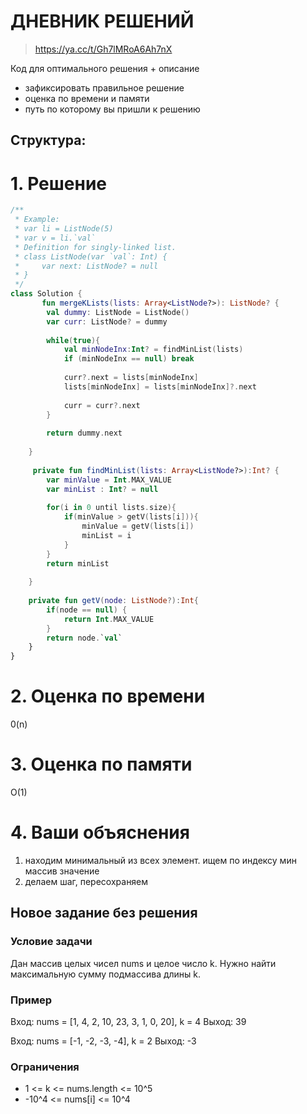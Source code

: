 # ДНЕВНИК РЕШЕНИЙ

> https://ya.cc/t/Gh7lMRoA6Ah7nX

Код для оптимального решения + описание 

- зафиксировать правильное решение
- оценка по времени и памяти
- путь по которому вы пришли к решению


## Структура:

# 1. Решение

```kotlin
/**
 * Example:
 * var li = ListNode(5)
 * var v = li.`val`
 * Definition for singly-linked list.
 * class ListNode(var `val`: Int) {
 *     var next: ListNode? = null
 * }
 */
class Solution {
       fun mergeKLists(lists: Array<ListNode?>): ListNode? {
        val dummy: ListNode = ListNode()
        var curr: ListNode? = dummy
        
        while(true){
            val minNodeInx:Int? = findMinList(lists)
            if (minNodeInx == null) break
            
            curr?.next = lists[minNodeInx]
            lists[minNodeInx] = lists[minNodeInx]?.next
            
            curr = curr?.next
        }
        
        return dummy.next
        
    }
    
     private fun findMinList(lists: Array<ListNode?>):Int? {
        var minValue = Int.MAX_VALUE
        var minList : Int? = null
        
        for(i in 0 until lists.size){
            if(minValue > getV(lists[i])){
                minValue = getV(lists[i])
                minList = i
            }
        }
        return minList
        
    }
    
    private fun getV(node: ListNode?):Int{
        if(node == null) {
            return Int.MAX_VALUE
        }
        return node.`val`
    }
}
```


# 2. Оценка по времени
0(n)

# 3. Оценка по памяти
O(1)

# 4. Ваши объяснения
1. находим минимальный из всех элемент. ищем по индексу мин массив значение
2. делаем шаг, пересохраняем

## Новое задание без решения

### Условие задачи

Дан массив целых чисел nums и целое число k. Нужно найти максимальную сумму подмассива длины k.

### Пример

Вход: nums = [1, 4, 2, 10, 23, 3, 1, 0, 20], k = 4
Выход: 39

Вход: nums = [-1, -2, -3, -4], k = 2
Выход: -3

### Ограничения

* 1 <= k <= nums.length <= 10^5
* -10^4 <= nums[i] <= 10^4
